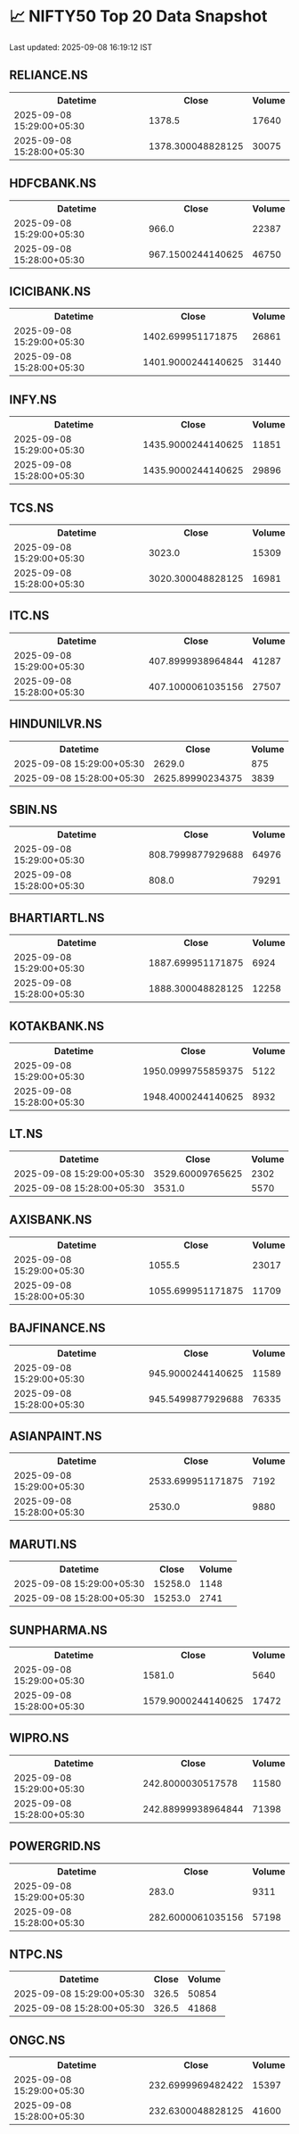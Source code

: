 # 📈 NIFTY50 Top 20 Data Snapshot

Last updated: 2025-09-08 16:19:12 IST

## RELIANCE.NS

<table>
  <tr><th>Datetime</th><th>Close</th><th>Volume</th></tr>
  <tr><td>2025-09-08 15:29:00+05:30</td><td>1378.5</td><td>17640</td></tr>
  <tr><td>2025-09-08 15:28:00+05:30</td><td>1378.300048828125</td><td>30075</td></tr>
</table>

## HDFCBANK.NS

<table>
  <tr><th>Datetime</th><th>Close</th><th>Volume</th></tr>
  <tr><td>2025-09-08 15:29:00+05:30</td><td>966.0</td><td>22387</td></tr>
  <tr><td>2025-09-08 15:28:00+05:30</td><td>967.1500244140625</td><td>46750</td></tr>
</table>

## ICICIBANK.NS

<table>
  <tr><th>Datetime</th><th>Close</th><th>Volume</th></tr>
  <tr><td>2025-09-08 15:29:00+05:30</td><td>1402.699951171875</td><td>26861</td></tr>
  <tr><td>2025-09-08 15:28:00+05:30</td><td>1401.9000244140625</td><td>31440</td></tr>
</table>

## INFY.NS

<table>
  <tr><th>Datetime</th><th>Close</th><th>Volume</th></tr>
  <tr><td>2025-09-08 15:29:00+05:30</td><td>1435.9000244140625</td><td>11851</td></tr>
  <tr><td>2025-09-08 15:28:00+05:30</td><td>1435.9000244140625</td><td>29896</td></tr>
</table>

## TCS.NS

<table>
  <tr><th>Datetime</th><th>Close</th><th>Volume</th></tr>
  <tr><td>2025-09-08 15:29:00+05:30</td><td>3023.0</td><td>15309</td></tr>
  <tr><td>2025-09-08 15:28:00+05:30</td><td>3020.300048828125</td><td>16981</td></tr>
</table>

## ITC.NS

<table>
  <tr><th>Datetime</th><th>Close</th><th>Volume</th></tr>
  <tr><td>2025-09-08 15:29:00+05:30</td><td>407.8999938964844</td><td>41287</td></tr>
  <tr><td>2025-09-08 15:28:00+05:30</td><td>407.1000061035156</td><td>27507</td></tr>
</table>

## HINDUNILVR.NS

<table>
  <tr><th>Datetime</th><th>Close</th><th>Volume</th></tr>
  <tr><td>2025-09-08 15:29:00+05:30</td><td>2629.0</td><td>875</td></tr>
  <tr><td>2025-09-08 15:28:00+05:30</td><td>2625.89990234375</td><td>3839</td></tr>
</table>

## SBIN.NS

<table>
  <tr><th>Datetime</th><th>Close</th><th>Volume</th></tr>
  <tr><td>2025-09-08 15:29:00+05:30</td><td>808.7999877929688</td><td>64976</td></tr>
  <tr><td>2025-09-08 15:28:00+05:30</td><td>808.0</td><td>79291</td></tr>
</table>

## BHARTIARTL.NS

<table>
  <tr><th>Datetime</th><th>Close</th><th>Volume</th></tr>
  <tr><td>2025-09-08 15:29:00+05:30</td><td>1887.699951171875</td><td>6924</td></tr>
  <tr><td>2025-09-08 15:28:00+05:30</td><td>1888.300048828125</td><td>12258</td></tr>
</table>

## KOTAKBANK.NS

<table>
  <tr><th>Datetime</th><th>Close</th><th>Volume</th></tr>
  <tr><td>2025-09-08 15:29:00+05:30</td><td>1950.0999755859375</td><td>5122</td></tr>
  <tr><td>2025-09-08 15:28:00+05:30</td><td>1948.4000244140625</td><td>8932</td></tr>
</table>

## LT.NS

<table>
  <tr><th>Datetime</th><th>Close</th><th>Volume</th></tr>
  <tr><td>2025-09-08 15:29:00+05:30</td><td>3529.60009765625</td><td>2302</td></tr>
  <tr><td>2025-09-08 15:28:00+05:30</td><td>3531.0</td><td>5570</td></tr>
</table>

## AXISBANK.NS

<table>
  <tr><th>Datetime</th><th>Close</th><th>Volume</th></tr>
  <tr><td>2025-09-08 15:29:00+05:30</td><td>1055.5</td><td>23017</td></tr>
  <tr><td>2025-09-08 15:28:00+05:30</td><td>1055.699951171875</td><td>11709</td></tr>
</table>

## BAJFINANCE.NS

<table>
  <tr><th>Datetime</th><th>Close</th><th>Volume</th></tr>
  <tr><td>2025-09-08 15:29:00+05:30</td><td>945.9000244140625</td><td>11589</td></tr>
  <tr><td>2025-09-08 15:28:00+05:30</td><td>945.5499877929688</td><td>76335</td></tr>
</table>

## ASIANPAINT.NS

<table>
  <tr><th>Datetime</th><th>Close</th><th>Volume</th></tr>
  <tr><td>2025-09-08 15:29:00+05:30</td><td>2533.699951171875</td><td>7192</td></tr>
  <tr><td>2025-09-08 15:28:00+05:30</td><td>2530.0</td><td>9880</td></tr>
</table>

## MARUTI.NS

<table>
  <tr><th>Datetime</th><th>Close</th><th>Volume</th></tr>
  <tr><td>2025-09-08 15:29:00+05:30</td><td>15258.0</td><td>1148</td></tr>
  <tr><td>2025-09-08 15:28:00+05:30</td><td>15253.0</td><td>2741</td></tr>
</table>

## SUNPHARMA.NS

<table>
  <tr><th>Datetime</th><th>Close</th><th>Volume</th></tr>
  <tr><td>2025-09-08 15:29:00+05:30</td><td>1581.0</td><td>5640</td></tr>
  <tr><td>2025-09-08 15:28:00+05:30</td><td>1579.9000244140625</td><td>17472</td></tr>
</table>

## WIPRO.NS

<table>
  <tr><th>Datetime</th><th>Close</th><th>Volume</th></tr>
  <tr><td>2025-09-08 15:29:00+05:30</td><td>242.8000030517578</td><td>11580</td></tr>
  <tr><td>2025-09-08 15:28:00+05:30</td><td>242.88999938964844</td><td>71398</td></tr>
</table>

## POWERGRID.NS

<table>
  <tr><th>Datetime</th><th>Close</th><th>Volume</th></tr>
  <tr><td>2025-09-08 15:29:00+05:30</td><td>283.0</td><td>9311</td></tr>
  <tr><td>2025-09-08 15:28:00+05:30</td><td>282.6000061035156</td><td>57198</td></tr>
</table>

## NTPC.NS

<table>
  <tr><th>Datetime</th><th>Close</th><th>Volume</th></tr>
  <tr><td>2025-09-08 15:29:00+05:30</td><td>326.5</td><td>50854</td></tr>
  <tr><td>2025-09-08 15:28:00+05:30</td><td>326.5</td><td>41868</td></tr>
</table>

## ONGC.NS

<table>
  <tr><th>Datetime</th><th>Close</th><th>Volume</th></tr>
  <tr><td>2025-09-08 15:29:00+05:30</td><td>232.6999969482422</td><td>15397</td></tr>
  <tr><td>2025-09-08 15:28:00+05:30</td><td>232.6300048828125</td><td>41600</td></tr>
</table>

